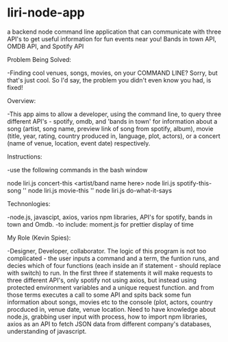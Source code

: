 # liri-node-app
a backend node command line application that can communicate with three API's to get useful information for fun events near you! Bands in town API, OMDB API, and Spotify API

Problem Being Solved:

-Finding cool venues, songs, movies, on your COMMAND LINE? Sorry, but that's just cool. So I'd say, the problem you didn't even know you had, is fixed!


Overview:

 -This app aims to allow a developer, using the command line, to query three different API's - spotify, omdb, and 'bands in town' for information about a song (artist, song name, preview link of song from spotify, album), movie (title, year, rating, country produced in, language, plot, actors), or a concert (name of venue, location, event date) respectively.


Instructions:

-use the following commands in the bash window

node liri.js concert-this <artist/band name here>
node liri.js spotify-this-song '<song name here>'
node liri.js movie-this '<movie name here>'
node liri.js do-what-it-says


Technonlogies:

-node.js, javascipt, axios, varios npm libraries, API's for spotify, bands
in town and Omdb. 
-to include: moment.js for prettier display of time


My Role (Kevin Spies):

-Designer, Developer, collaborator. The logic of this program is not too complicated - the user inputs a command and a term, the funtion runs, and decies which of four functions (each inside an if statement - should replace with switch) to run. In the first three if statements it will make requests to three different API's, only spotify not using axios, but instead using protected environment variables and a unique request function. and from those terms executes a call to some API and spits back some fun information about songs, movies etc to the console (plot, actors, country procduced in, venue date, venue location. Need to have knowledge about node.js, grabbing user input with process, how to import npm libraries, axios as an API to fetch JSON data from different company's databases, understanding of javascript.